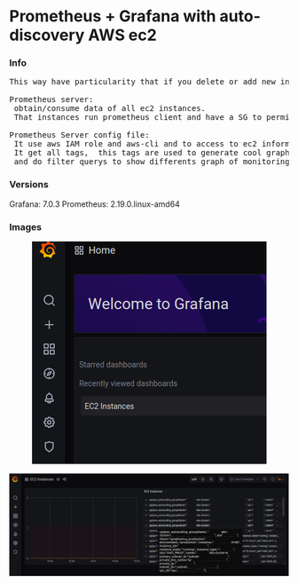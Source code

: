 # Prometheus + Grafana with auto-discovery AWS ec2


### Info
<pre>
This way have particularity that if you delete or add new instances, automatically prometheus show it on grafana. 

Prometheus server:
 obtain/consume data of all ec2 instances. 
 That instances run prometheus client and have a SG to permit only connections from Prometheus Server

Prometheus Server config file:  
 It use aws IAM role and aws-cli and to access to ec2 information  this IAM user have "read only access" to this job (describe instances)
 It get all tags,  this tags are used to generate cool graphs in Grafana
 and do filter querys to show differents graph of monitoring
</pre>


### Versions
Grafana: 	7.0.3
Prometheus: 	2.19.0.linux-amd64


### Images

<p align="center">
  <img src="images/01.png"/><br>
</p>


<p align="center">
  <img src="images/02.png"/><br>
</p>

